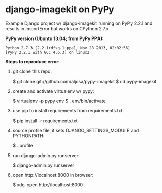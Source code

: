 django-imagekit on PyPy
=

Example Django project w/ django-imagekit running on PyPy 2.2.1 and results in ImportError but works on CPython 2.7.x.


**PyPy version (Ubuntu 13.04; from PyPy PPA):**

    Python 2.7.3 (2.2.1+dfsg-1~ppa1, Nov 28 2013, 02:02:56)
    [PyPy 2.2.1 with GCC 4.6.3] on linux2

**Steps to reproduce error:**

1) git clone this repo:

    $ git clone git://github.com/aljosa/pypy-imagekit
    $ cd pypy-imagekit

2) create and activate virtualenv w/ pypy:

    $ virtualenv -p pypy env
    $ . env/bin/activate

3) use pip to install requirements from requirements.txt:

    $ pip install -r requirements.txt

4) source profile file, it sets DJANGO_SETTINGS_MODULE and PYTHONPATH:

    $ . profile

5) run django-admin.py runserver:

    $ django-admin.py runserver

6) open http://localhost:8000 in browser:

    $ xdg-open http://localhost:8000
